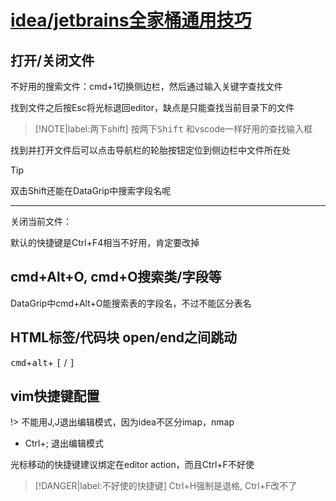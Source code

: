 # [idea/jetbrains全家桶通用技巧](archive/IDE/idea)

## 打开/关闭文件

不好用的搜索文件：cmd+1切换侧边栏，然后通过输入关键字查找文件

找到文件之后按Esc将光标退回editor，缺点是只能查找当前目录下的文件

> [!NOTE|label:两下shift]
> 按两下<kbd>Shift</kbd> 和vscode一样好用的查找输入框

找到并打开文件后可以点击导航栏的轮胎按钮定位到侧边栏中文件所在处

> [!TIP]
> 双击Shift还能在DataGrip中搜索字段名呢

---

关闭当前文件：

默认的快捷键是Ctrl+F4相当不好用，肯定要改掉

## cmd+Alt+O, cmd+O搜索类/字段等

DataGrip中cmd+Alt+O能搜索表的字段名，不过不能区分表名

## HTML标签/代码块 open/end之间跳动

<kbd>cmd</kbd>+<kbd>alt</kbd>+ <kbd>[</kbd> / <kbd>]</kbd>

## vim快捷键配置

!> 不能用J,J退出编辑模式，因为idea不区分imap，nmap

- Ctrl+; 退出编辑模式

光标移动的快捷键建议绑定在editor action，而且Ctrl+F不好使

> [!DANGER|label:不好使的快捷键]
> Ctrl+H强制是退格, Ctrl+F改不了 
